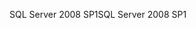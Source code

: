 <span data-ttu-id="6b62b-101">SQL Server 2008 SP1</span><span class="sxs-lookup"><span data-stu-id="6b62b-101">SQL Server 2008 SP1</span></span>